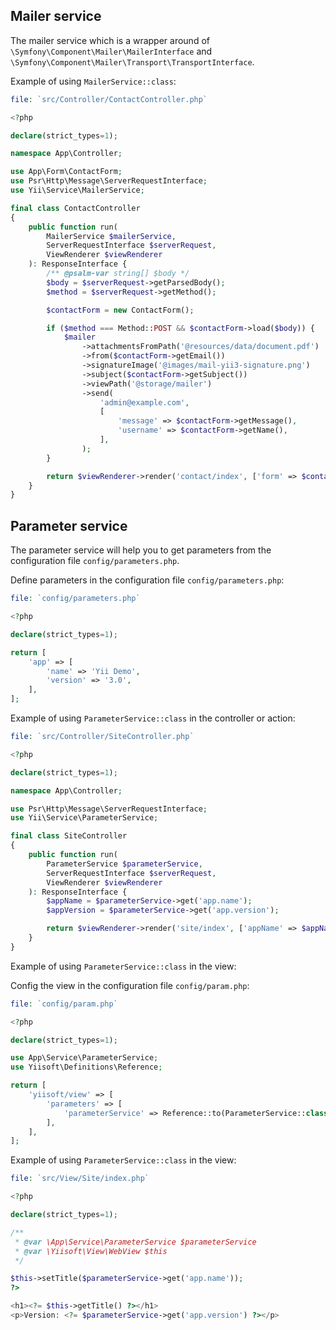 ## Mailer service

The mailer service which is a wrapper around of `\Symfony\Component\Mailer\MailerInterface` and `\Symfony\Component\Mailer\Transport\TransportInterface`.

Example of using `MailerService::class`:

```php
file: `src/Controller/ContactController.php`

<?php

declare(strict_types=1);

namespace App\Controller;

use App\Form\ContactForm;
use Psr\Http\Message\ServerRequestInterface;
use Yii\Service\MailerService;

final class ContactController
{
    public function run(
        MailerService $mailerService,
        ServerRequestInterface $serverRequest,
        ViewRenderer $viewRenderer
    ): ResponseInterface {
        /** @psalm-var string[] $body */
        $body = $serverRequest->getParsedBody();
        $method = $serverRequest->getMethod();

        $contactForm = new ContactForm();

        if ($method === Method::POST && $contactForm->load($body)) {
            $mailer
                ->attachmentsFromPath('@resources/data/document.pdf')
                ->from($contactForm->getEmail())
                ->signatureImage('@images/mail-yii3-signature.png')
                ->subject($contactForm->getSubject())
                ->viewPath('@storage/mailer')
                ->send(
                    'admin@example.com',
                    [
                        'message' => $contactForm->getMessage(),
                        'username' => $contactForm->getName(),
                    ],
                );
        }

        return $viewRenderer->render('contact/index', ['form' => $contactForm]);
    }
}
```

## Parameter service

The parameter service will help you to get parameters from the configuration file `config/parameters.php`.

Define parameters in the configuration file `config/parameters.php`:

```php
file: `config/parameters.php`

<?php

declare(strict_types=1);

return [
    'app' => [
        'name' => 'Yii Demo',
        'version' => '3.0',
    ],
];
```	

Example of using `ParameterService::class` in the controller or action:

```php
file: `src/Controller/SiteController.php`

<?php

declare(strict_types=1);

namespace App\Controller;

use Psr\Http\Message\ServerRequestInterface;
use Yii\Service\ParameterService;

final class SiteController
{
    public function run(
        ParameterService $parameterService,
        ServerRequestInterface $serverRequest,
        ViewRenderer $viewRenderer
    ): ResponseInterface {
        $appName = $parameterService->get('app.name');
        $appVersion = $parameterService->get('app.version');

        return $viewRenderer->render('site/index', ['appName' => $appName, 'appVersion' => $appVersion]);
    }
}
```

Example of using `ParameterService::class` in the view:

Config the view in the configuration file `config/param.php`:

```php
file: `config/param.php`

<?php

declare(strict_types=1);

use App\Service\ParameterService;
use Yiisoft\Definitions\Reference;

return [
    'yiisoft/view' => [
        'parameters' => [
            'parameterService' => Reference::to(ParameterService::class),
        ],
    ],
];
```

Example of using `ParameterService::class` in the view:

```php
file: `src/View/Site/index.php`

<?php

declare(strict_types=1);

/**
 * @var \App\Service\ParameterService $parameterService
 * @var \Yiisoft\View\WebView $this 
 */

$this->setTitle($parameterService->get('app.name'));
?>

<h1><?= $this->getTitle() ?></h1>
<p>Version: <?= $parameterService->get('app.version') ?></p>
```
